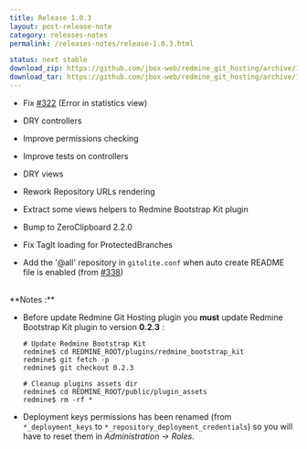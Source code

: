 ```yaml
---
title: Release 1.0.3
layout: post-release-note
category: releases-notes
permalink: /releases-notes/release-1.0.3.html

status: next stable
download_zip: https://github.com/jbox-web/redmine_git_hosting/archive/1.0.3.zip
download_tar: https://github.com/jbox-web/redmine_git_hosting/archive/1.0.3.tar.gz
---
```


* Fix [#322](https://github.com/jbox-web/redmine_git_hosting/issues/322) (Error in statistics view)

* DRY controllers
* Improve permissions checking
* Improve tests on controllers
* DRY views
* Rework Repository URLs rendering
* Extract some views helpers to Redmine Bootstrap Kit plugin
* Bump to ZeroClipboard 2.2.0
* Fix TagIt loading for ProtectedBranches
* Add the '@all' repository in ```gitolite.conf``` when auto create README file is enabled (from [#338](https://github.com/jbox-web/redmine_git_hosting/issues/338))

<br>
**Notes :**

* Before update Redmine Git Hosting plugin you **must** update Redmine Bootstrap Kit plugin to version **0.2.3** :

      # Update Redmine Bootstrap Kit
      redmine$ cd REDMINE_ROOT/plugins/redmine_bootstrap_kit
      redmine$ git fetch -p
      redmine$ git checkout 0.2.3

      # Cleanup plugins assets dir
      redmine$ cd REDMINE_ROOT/public/plugin_assets
      redmine$ rm -rf *

* Deployment keys permissions has been renamed (from ```*_deployment_keys``` to ```*_repository_deployment_credentials```) so you will have to reset them in *Administration -> Roles*.
